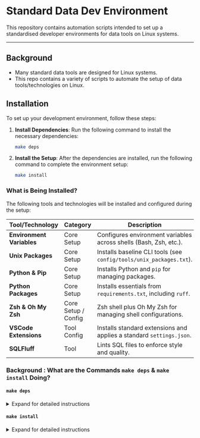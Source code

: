 # Standard Data Dev Environment

This repository contains automation scripts intended to set up a standardised developer environments for data tools on Linux systems.

---

## Background

* Many standard data tools are designed for Linux systems.
* This repo contains a variety of scripts to automate the setup of data tools/technologies on Linux.

## Installation

To set up your development environment, follow these steps:

1. **Install Dependencies**: Run the following command to install the necessary dependencies:

    ```bash
    make deps
    ```

2. **Install the Setup**: After the dependencies are installed, run the following command to complete the environment setup:

    ```bash
    make install
    ```

### What is Being Installed?

The following tools and technologies will be installed and configured during the setup:

| **Tool/Technology**              | **Category**        | **Description**                                                      |
| -------------------------------- | ------------------- | -------------------------------------------------------------------- |
| **Environment Variables**        | Core Setup          | Configures environment variables across shells (Bash, Zsh, etc.).    |
| **Unix Packages**                | Core Setup          | Installs baseline CLI tools (see `config/tools/unix_packages.txt`).  |
| **Python & Pip**                 | Core Setup          | Installs Python and `pip` for managing packages.                     |
| **Python Packages**              | Core Setup          | Installs essentials from `requirements.txt`, including `ruff`.       |
| **Zsh & Oh My Zsh**              | Core Setup / Config | Zsh shell plus Oh My Zsh for managing shell configurations.          |
| **VSCode Extensions** | Tool Config         | Installs standard extensions and applies a standard `settings.json`. |
| **SQLFluff**                     | Tool                | Lints SQL files to enforce style and quality.                        |

### Background : What are the Commands `make deps` & `make install` Doing?

#### `make deps`

<details>
<summary>Expand for detailed instructions</summary>

Running `make deps` will automatically:

| **Step**                        | **Description**                                                              |
|----------------------------------|------------------------------------------------------------------------------|
| **Install Zsh**                  | Installs Zsh, the shell used for your environment.                           |
| **Install Oh My Zsh**            | Installs the `Oh My Zsh` framework to enhance the Zsh shell experience.      |
| **Set Up Environment Variables** | Configures the necessary environment variables across different shell configurations (e.g., Bash, Zsh). |

</details>

#### `make install`

<details>
<summary>Expand for detailed instructions</summary>

After running `make deps`, you need to run `make install` to complete the installation:

Running `make install` executes `src/sh/setup_environment.sh`, which performs the following:

| **Step**                         | **Description**                                                                              |
| -------------------------------- | -------------------------------------------------------------------------------------------- |
| **Baseline Unix Packages**       | Installs essential CLI tools (see `config/tools/unix_packages.txt`).                         |
| **Python & Pip**                 | Installs Python and `pip`.                                                                   |
| **Python Packages**              | Installs packages from `requirements.txt` — includes `ruff` for Python linting & formatting. |
| **VSCode Extensions & Settings** | Installs standard extensions and applies the `settings.json` template.                       |
| **SQLFluff**                     | Lints SQL files for consistent style.                                                        |
| **Ruff**                         | Provides fast linting, formatting, and import sorting for Python code.                       |

</details><br/>


